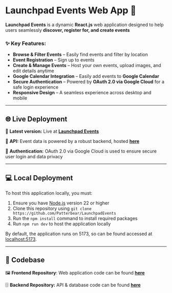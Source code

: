 # Launchpad Events Web App 🚀 

**Launchpad Events** is a dynamic **React.js** web application designed to help users seamlessly **discover, register for, and create events**

### ✨ Key Features:  
- **Browse & Filter Events** – Easily find events and filter by location  
- **Event Registration** – Sign up to events
- **Create & Manage Events** – Host your own events, upload images, and edit details anytime  
- **Google Calendar Integration** – Easily add events to **Google Calendar**
- **Secure Authentication** – Powered by **OAuth 2.0 via Google Cloud** for a safe login experience  
- **Responsive Design** – A seamless experience across desktop and mobile  

---  

## 🌐 Live Deployment  

🛜 **Latest version:**  Live at **[Launchpad Events](https://launchpad-events.netlify.app)**

📡 **API:** Event data is powered by a robust backend, hosted **[here](https://launchpad-events-platform.onrender.com/api/events)**

🔐 **Authentication:** OAuth 2.0 via Google Cloud is used to ensure secure user login and data privacy

---

## 💻 Local Deployment

To host this application locally, you must:

1. Ensure you have [Node.js](https://nodejs.org/en/download) version 22 or higher
2. Clone this repository using `git clone https://github.com/Patterbear/LaunchpadEvents`
3. Run the `npm install` command to install required packages
4. Run `npm run dev` to host the application locally

By default, the application runs on 5173, so can be found accessed at [localhost:5173](http://localhost:5173).



---

## 💾 Codebase

🖼️ **Frontend Repository**: Web application code can be found **[here](https://github.com/Patterbear/LaunchpadEvents)**

🗄️ **Backend Repository:** API & database code can be found **[here](https://github.com/Patterbear/LaunchpadEvents-API)**
